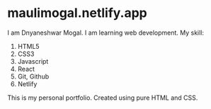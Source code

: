 # maulimogal.netlify.app
I am Dnyaneshwar Mogal. I am learning web development. My skill:

1. HTML5
2. CSS3
3. Javascript
4. React
5. Git, Github
6. Netlify

This is my personal portfolio. Created using pure HTML and CSS.

